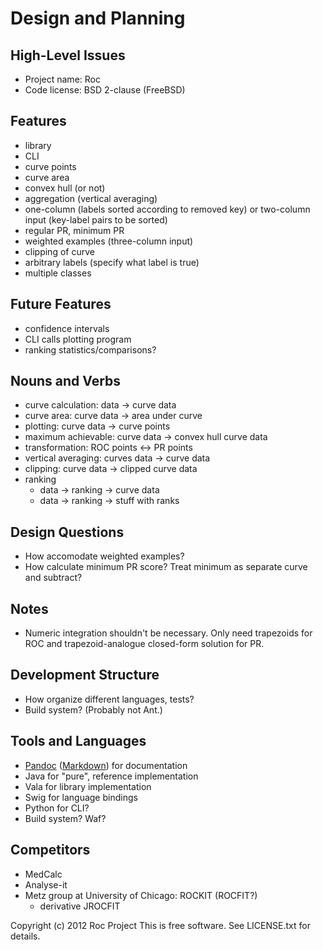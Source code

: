 Design and Planning
===================


High-Level Issues
-----------------

* Project name: Roc
* Code license: BSD 2-clause (FreeBSD)


Features
--------

* library
* CLI
* curve points
* curve area
* convex hull (or not)
* aggregation (vertical averaging)
* one-column (labels sorted according to removed key) or two-column
  input (key-label pairs to be sorted)
* regular PR, minimum PR
* weighted examples (three-column input)
* clipping of curve
* arbitrary labels (specify what label is true)
* multiple classes


Future Features
---------------

* confidence intervals
* CLI calls plotting program
* ranking statistics/comparisons?


Nouns and Verbs
---------------

* curve calculation: data -> curve data
* curve area: curve data -> area under curve
* plotting: curve data -> curve points
* maximum achievable: curve data -> convex hull curve data
* transformation: ROC points <-> PR points
* vertical averaging: curves data -> curve data
* clipping: curve data -> clipped curve data
* ranking
  * data -> ranking -> curve data
  * data -> ranking -> stuff with ranks


Design Questions
----------------

* How accomodate weighted examples?
* How calculate minimum PR score? Treat minimum as separate curve and subtract?


Notes
-----

* Numeric integration shouldn't be necessary.  Only need trapezoids for
  ROC and trapezoid-analogue closed-form solution for PR.


Development Structure
---------------------

* How organize different languages, tests?
* Build system?  (Probably not Ant.)


Tools and Languages
-------------------

* [Pandoc](http://johnmacfarlane.net/pandoc/README.html)
  ([Markdown](http://daringfireball.net/projects/markdown/syntax)) for
  documentation
* Java for "pure", reference implementation
* Vala for library implementation
* Swig for language bindings
* Python for CLI?
* Build system?  Waf?


Competitors
-----------

* MedCalc
* Analyse-it
* Metz group at University of Chicago: ROCKIT (ROCFIT?)
  * derivative JROCFIT


Copyright (c) 2012 Roc Project
This is free software.  See LICENSE.txt for details.

